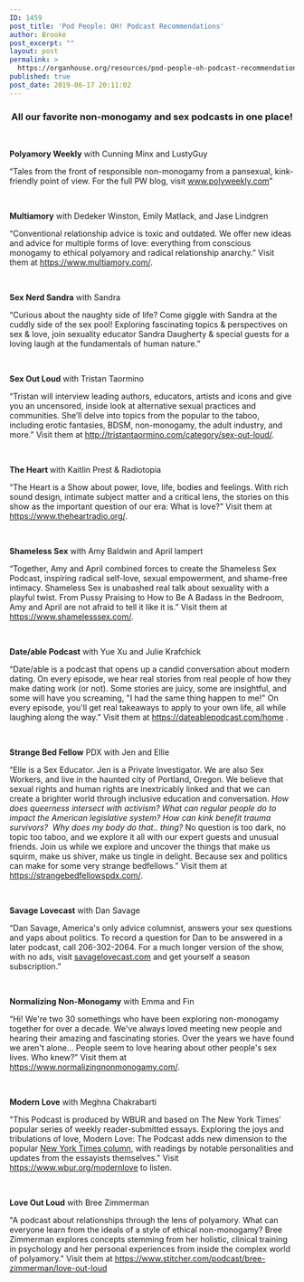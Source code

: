 ```yaml
---
ID: 1459
post_title: 'Pod People: OH! Podcast Recommendations'
author: Brooke
post_excerpt: ""
layout: post
permalink: >
  https://organhouse.org/resources/pod-people-oh-podcast-recommendations/
published: true
post_date: 2019-06-17 20:11:02
---
```

<h3 style="text-align: center;">All our favorite non-monogamy and sex podcasts in one place!</h3>
&nbsp;

<b>Polyamory Weekly</b><span style="font-weight: 400;"> with Cunning Minx and LustyGuy</span>

<span style="font-weight: 400;">“</span><span style="font-weight: 400;">Tales from the front of responsible non-monogamy from a pansexual, kink-friendly point of view. For the full PW blog, visit </span><a href="http://www.polyweekly.com"><span style="font-weight: 400;">www.polyweekly.com</span></a><span style="font-weight: 400;">”</span>

&nbsp;

<b>Multiamory</b><span style="font-weight: 400;"> with Dedeker Winston, Emily Matlack, and Jase Lindgren</span>

<span style="font-weight: 400;">“Conventional relationship advice is toxic and outdated. We offer new ideas and advice for multiple forms of love: everything from conscious monogamy to ethical polyamory and radical relationship anarchy.” Visit them at </span><a href="https://www.multiamory.com/"><span style="font-weight: 400;">https://www.multiamory.com/</span></a><span style="font-weight: 400;">.</span>

&nbsp;

<b>Sex Nerd Sandra</b><span style="font-weight: 400;"> with Sandra</span>

<span style="font-weight: 400;">“</span><span style="font-weight: 400;">Curious about the naughty side of life? Come giggle with Sandra at the cuddly side of the sex pool! Exploring fascinating topics &amp; perspectives on sex &amp; love, join sexuality educator Sandra Daugherty &amp; special guests for a loving laugh at the fundamentals of human nature.”</span>

&nbsp;

<b>Sex Out Loud</b><span style="font-weight: 400;"> with Tristan Taormino </span>

<span style="font-weight: 400;">“</span><span style="font-weight: 400;">Tristan will interview leading authors, educators, artists and icons and give you an uncensored, inside look at alternative sexual practices and communities. She’ll delve into topics from the popular to the taboo, including erotic fantasies, BDSM, non-monogamy, the adult industry, and more.” Visit them at </span><a href="http://tristantaormino.com/category/sex-out-loud/"><span style="font-weight: 400;">http://tristantaormino.com/category/sex-out-loud/</span></a><span style="font-weight: 400;">.</span>

&nbsp;

<b>The Heart </b><span style="font-weight: 400;">with Kaitlin Prest &amp; Radiotopia </span>

<span style="font-weight: 400;">“The Heart is a Show about power, love, life, bodies and feelings. With rich sound design, intimate subject matter and a critical lens, the stories on this show as the important question of our era: What is love?” Visit them at </span><a href="https://www.theheartradio.org/"><span style="font-weight: 400;">https://www.theheartradio.org/</span></a><span style="font-weight: 400;">.</span>

&nbsp;

<b>Shameless Sex</b><span style="font-weight: 400;"> with Amy Baldwin and April lampert</span>

<span style="font-weight: 400;">“Together, Amy and April combined forces to create the Shameless Sex Podcast, inspiring radical self-love, sexual empowerment, and shame-free intimacy. Shameless Sex is unabashed real talk about sexuality with a playful twist. From Pussy Praising to How to Be A Badass in the Bedroom, Amy and April are not afraid to tell it like it is.” Visit them at </span><a href="https://www.shamelesssex.com/"><span style="font-weight: 400;">https://www.shamelesssex.com/</span></a><span style="font-weight: 400;">.</span>

&nbsp;

<b>Date/able Podcast</b><span style="font-weight: 400;"> with Yue Xu and Julie Krafchick</span>

<span style="font-weight: 400;">“</span><span style="font-weight: 400;">Date/able is a podcast that opens up a candid conversation about modern dating. On every episode, we hear real stories from real people of how they make dating work (or not). Some stories are juicy, some are insightful, and some will have you screaming, "I had the same thing happen to me!" On every episode, you'll get real takeaways to apply to your own life, all while laughing along the way.” Visit them at </span><a href="https://dateablepodcast.com/home"><span style="font-weight: 400;">https://dateablepodcast.com/home</span></a><span style="font-weight: 400;"> .</span>

&nbsp;

<b>Strange Bed Fellow</b><span style="font-weight: 400;"> PDX with Jen and Ellie </span>

<span style="font-weight: 400;">“Elle is a Sex Educator. Jen is a Private Investigator. We are also Sex Workers, and live in the haunted city of Portland, Oregon. We believe that sexual rights and human rights are inextricably linked and that we can create a brighter world through inclusive education and conversation. </span><i><span style="font-weight: 400;">How does queerness intersect with activism? What can regular people do to impact the American legislative system? How can kink benefit trauma survivors?  Why does my body do that.. thing? </span></i><span style="font-weight: 400;">No question is too dark, no topic too taboo, and we explore it all with our expert guests and unusual friends. Join us while we explore and uncover the things that make us squirm, make us shiver, make us tingle in delight. Because sex and politics can make for some ver</span><span style="font-weight: 400;">y strange bedfellows.” Visit them at </span><a href="https://strangebedfellowspdx.com/"><span style="font-weight: 400;">https://strangebedfellowspdx.com/</span></a><span style="font-weight: 400;">.</span>

&nbsp;

<b>Savage Lovecast</b><span style="font-weight: 400;"> with Dan Savage</span>

<span style="font-weight: 400;">“Dan Savage, America's only advice columnist, answers your sex questions and yaps about politics. To record a question for Dan to be answered in a later podcast, call 206-302-2064. For a much longer version of the show, with no ads, visit</span> <a href="https://www.savagelovecast.com/episodes?page=6&amp;year=2016"><span style="font-weight: 400;">savagelovecast.com</span></a><span style="font-weight: 400;"> and get yourself a season subscription.” </span>

&nbsp;

<b>Normalizing Non-Monogamy</b><span style="font-weight: 400;"> with Emma and Fin</span>

<span style="font-weight: 400;">“Hi! We're two 30 somethings who have been exploring non-monogamy together for over a decade. We've always loved meeting new people and hearing their amazing and fascinating stories. Over the years we have found we aren't alone... People seem to love hearing about other people's sex lives. Who knew?” Visit them at </span><a href="https://www.normalizingnonmonogamy.com/"><span style="font-weight: 400;">https://www.normalizingnonmonogamy.com/</span></a><span style="font-weight: 400;">.</span>

&nbsp;

<b>Modern Love</b><span style="font-weight: 400;"> with Meghna Chakrabarti</span>

"This Podcast is produced by WBUR and based on The New York Times’ popular series of weekly reader-submitted essays. Exploring the joys and tribulations of love, Modern Love: The Podcast adds new dimension to the popular <a href="http://www.nytimes.com/column/modern-love">New York Times column</a>, with readings by notable personalities and updates from the essayists themselves." Visit <a href="https://www.wbur.org/modernlove" target="_blank" rel="noopener noreferrer">https://www.wbur.org/modernlove</a> to listen.

&nbsp;

<b>Love Out Loud</b><span style="font-weight: 400;"> with Bree Zimmerman </span>

"A podcast about relationships through the lens of polyamory. What can everyone learn from the ideals of a style of ethical non-monogamy? Bree Zimmerman explores concepts stemming from her holistic, clinical training in psychology and her personal experiences from inside the complex world of polyamory." Visit them at <a href="https://www.stitcher.com/podcast/bree-zimmerman/love-out-loud" target="_blank" rel="noopener noreferrer">https://www.stitcher.com/podcast/bree-zimmerman/love-out-loud</a>